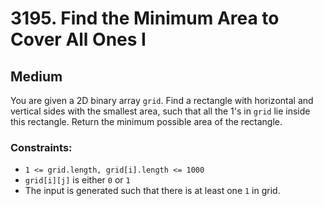# 3195. Find the Minimum Area to Cover All Ones I

## Medium

You are given a 2D binary array `grid`. Find a rectangle with horizontal and vertical sides with the smallest area, such
that all the 1's in `grid` lie inside this rectangle. Return the minimum possible area of the rectangle.

### Constraints:

- `1 <= grid.length, grid[i].length <= 1000`
- `grid[i][j]` is either `0` or `1`
- The input is generated such that there is at least one `1` in grid.
